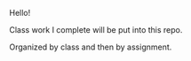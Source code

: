 Hello!

Class work I complete will be put into this repo.

Organized by class and then by assignment. 
